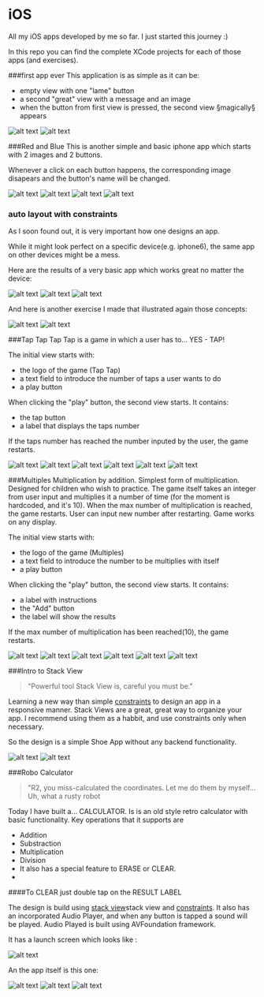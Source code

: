 # iOS

All my iOS apps developed by me so far. I just started this journey :)

In this repo you can find the complete XCode projects for each of those apps (and exercises).

###first app ever
This application is as simple as it can be:
- empty view with one "lame" button
- a second "great" view with a message and an image
- when the button from first view is pressed, the second view §magically§ appears 

![alt text](./Previews/firstApp_1.png "initial view")
![alt text](./Previews/firstApp_2.png "second view")



###Red and Blue
This is another simple and basic iphone app which starts with 2 images and 2 buttons.

Whenever a click on each button happens, the corresponding image disapears and the button's name will be changed.


![alt text](./Previews/redAndBlue_1.png "Game starts")
![alt text](./Previews/redAndBlue_2.png "Red is hidden view")
![alt text](./Previews/redAndBlue_3.png "Both bombs are hidden")
![alt text](./Previews/redAndBlue_4.png "Blue is hidden")



### <a name="constraints"></a>auto layout with <b>constraints</b>
As I soon found out, it is very important how one designs an app.

While it might look perfect on a specific device(e.g. iphone6), the same app on other devices might be a mess.

Here are the results of a very basic app which works great no matter the device:



![alt text](./Previews/auto_layout_4.7inch.png "iphone 6")
![alt text](./Previews/auto_layout_4inch.png "iphone 5")
![alt text](./Previews/auto_layout_ipad_air.png "ipad air")



And here is another exercise I made that illustrated again those concepts:


![alt text](./Previews/auto_layout_ip6.png "iphone 6")
![alt text](./Previews/auto_layout_ipad_retina.png "ipad_retina ")


###Tap Tap
Tap Tap is a game in which a user has to... YES - TAP! 

The initial view starts with:
- the logo of the game (Tap Tap)
- a text field to introduce the number of taps a user wants to do
- a play button

When clicking the "play" button, the second view starts. It contains:
- the tap button
- a label that displays the taps number

If the taps number has reached the number inputed by the user, the game restarts.


![alt text](./Previews/tap_tap_1.png "Welcome view")
![alt text](./Previews/tap_tap_2.png "User inputs tap number")
![alt text](./Previews/tap_tap_3.png "Game starts")
![alt text](./Previews/tap_tap_4.png "Taps are counted")
![alt text](./Previews/tap_tap_6.png "Last tap that can be seen before restarting")
![alt text](./Previews/tap_tap_1.png "Game restarts")


###Multiples
Multiplication by addition. Simplest form of multiplication. Designed for children who wish to practice.
The game itself takes an integer from user input and multiplies it a number of time (for the moment is hardcoded, and it's 10).
When the max number of multiplication is reached, the game restarts. User can input new number after restarting.
Game works on any display.


The initial view starts with:
- the logo of the game (Multiples)
- a text field to introduce the number to be multiplies with itself
- a play button

When clicking the "play" button, the second view starts. It contains:
- a label with instructions
- the "Add" button
- the label will show the results 

If the max number of multiplication has been reached(10), the game restarts.


![alt text](./Previews/Multiples1.png "Welcome view")
![alt text](./Previews/Multiples2.png "User inputs tap number")
![alt text](./Previews/Multiples3.png "Game starts")
![alt text](./Previews/Multiples4.png "First multiplication for 7")
![alt text](./Previews/Multiples6.png "Last result that can be seen before restarting")
![alt text](./Previews/Multiples1.png "Game restarts")


###<a name="stackView"></a>Intro to Stack View
>"Powerful tool Stack View is, careful you must be."

Learning a new way than simple [constraints](#constraints) to design an app in a responsive manner.
Stack Views are a great, great way to organize your app. I recommend using them as a habbit, and use constraints only when necessary.

So the design is a simple Shoe App without any backend functionality.

![alt text](./Previews/Intro_Stack_View1.png "Portrait")
![alt text](./Previews/Intro_Stack_View2.png "Landscape")


###Robo Calculator
>"R2, you miss-calculated the coordinates. Let me do them by myself... Uh, what a rusty robot

Today I have built a... CALCULATOR. Is is an old style retro calculator with basic functionality.
Key operations that it supports are
- Addition
- Substraction
- Multiplication
- Division
- It also has a special feature to ERASE or CLEAR.
- 
####To CLEAR just double tap on the RESULT LABEL

The design is build using [stack view](#stackView)stack view and [constraints](#constraints).
It also has an incorporated Audio Player, and when any button is tapped a sound will be played.
Audio Played is built using AVFoundation framework.

It has a launch screen which looks like : 

![alt text](./Previews/Robo_calc1.png "Launch Screen")

An the app itself is this one: 

![alt text](./Previews/Robo_calc2.png "Initial view")
![alt text](./Previews/Robo_calc3.png "App in-play")
![alt text](./Previews/Robo_calc4.png "Portrait")




